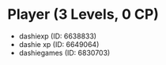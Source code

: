 # Player (3 Levels, 0 CP)

- dashiexp (ID: 6638833)
- dashie xp (ID: 6649064)
- dashiegames (ID: 6830703)
